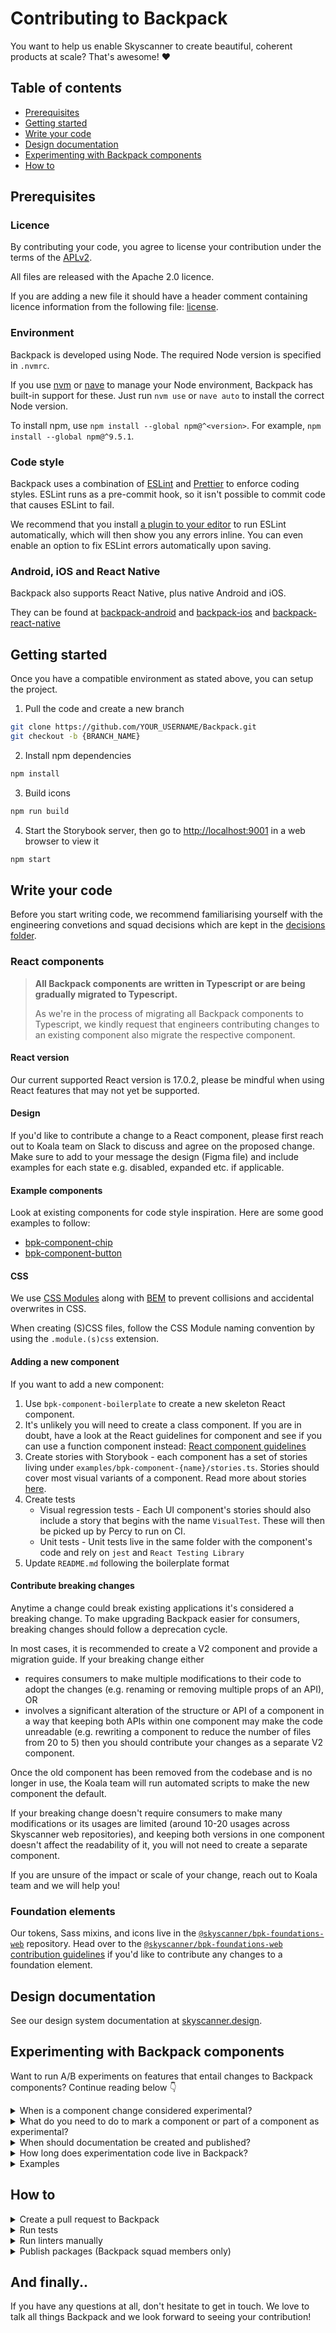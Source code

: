 # Contributing to Backpack

You want to help us enable Skyscanner to create beautiful, coherent products at scale? That's awesome! :heart:

## Table of contents

* [Prerequisites](#prerequisites)
* [Getting started](#getting-started)
* [Write your code](#write-your-code)
* [Design documentation](#design-documentation)
* [Experimenting with Backpack components](#experimental-changes)
* [How to](#how-to)

## Prerequisites

### Licence

By contributing your code, you agree to license your contribution under the terms of the [APLv2](./LICENSE).

All files are released with the Apache 2.0 licence.

If you are adding a new file it should have a header comment containing licence information from the following file: [license](./license.txt).

### Environment

Backpack is developed using Node. The required Node version is specified in `.nvmrc`.


If you use [nvm](https://github.com/creationix/nvm) or [nave](https://github.com/isaacs/nave) to manage your Node environment, Backpack has built-in support for these. Just run `nvm use` or `nave auto` to install the correct Node version.

To install npm, use `npm install --global npm@^<version>`. For example, `npm install --global npm@^9.5.1`.

### Code style

Backpack uses a combination of [ESLint](https://eslint.org) and [Prettier](https://prettier.io) to enforce coding styles. ESLint runs as a pre-commit hook, so it isn't possible to commit code that causes ESLint to fail.

We recommend that you install [a plugin to your editor](https://eslint.org/docs/user-guide/integrations#editors) to run ESLint automatically, which will then show you any errors inline. You can even enable an option to fix ESLint errors automatically upon saving.

### Android, iOS and React Native

Backpack also supports React Native, plus native Android and iOS.

They can be found at [backpack-android](https://github.com/skyscanner/backpack-android) and [backpack-ios](https://github.com/skyscanner/backpack-ios) and [backpack-react-native](https://github.com/skyscanner/backpack-react-native)

## Getting started

Once you have a compatible environment as stated above, you can setup the project.

1. Pull the code and create a new branch

```sh
git clone https://github.com/YOUR_USERNAME/Backpack.git
git checkout -b {BRANCH_NAME}
```

2. Install npm dependencies

```sh
npm install
```

3. Build icons

```sh
npm run build
```

4. Start the Storybook server, then go to [http://localhost:9001](http://localhost:9001) in a web browser to view it

```sh
npm start
```

## Write your code

Before you start writing code, we recommend familiarising yourself with the engineering convetions and squad decisions which are kept in the [decisions folder](/decisions).

### React components

> **All Backpack components are written in Typescript or are being gradually migrated to Typescript.**
>
> As we're in the process of migrating all Backpack components to Typescript, we kindly request that engineers contributing changes to an existing component also migrate the respective component.

#### React version

Our current supported React version is 17.0.2, please be mindful when using React features that may not yet be supported.

#### Design
If you'd like to contribute a change to a React component, please first reach out to Koala team on Slack to discuss and agree on the proposed change. Make sure to add to your message the design (Figma file) and include examples for each state e.g. disabled, expanded etc. if applicable.

#### Example components
Look at existing components for code style inspiration. Here are some good examples to follow:
- [bpk-component-chip](./packages/bpk-component-chip/index.ts)
- [bpk-component-button](./packages/bpk-component-button/src/BpkButtonV2/BpkButton.tsx)

#### CSS

We use [CSS Modules](https://github.com/css-modules/css-modules) along with [BEM](http://getbem.com/) to prevent collisions and accidental overwrites in CSS.

When creating (S)CSS files, follow the CSS Module naming convention by using the `.module.(s)css` extension.

#### Adding a new component

If you want to add a new component:

1. Use `bpk-component-boilerplate` to create a new skeleton React component.
2. It's unlikely you will need to create a class component. If you are in doubt, have a look at the React guidelines for component and see if you can use a function component instead: [React component guidelines](https://react.dev/reference/react/Component)
3. Create stories with Storybook - each component has a set of stories living under `examples/bpk-component-{name}/stories.ts`. Stories should cover most visual variants of a component. Read more about stories [here](https://storybook.js.org/docs/react/writing-stories/introduction).
4. Create tests
    - Visual regression tests - Each UI component's stories should also include a story that begins with the name `VisualTest`. These will then be picked up by Percy to run on CI.
    - Unit tests - Unit tests live in the same folder with the component's code and rely on `jest` and `React Testing Library`
5. Update `README.md` following the boilerplate format

#### Contribute breaking changes

Anytime a change could break existing applications it's considered a breaking change. To make upgrading Backpack easier for consumers, breaking changes should follow a deprecation cycle.

In most cases, it is recommended to create a V2 component and provide a migration guide. If your breaking change either
- requires consumers to make multiple modifications to their code to adopt the changes (e.g. renaming or removing multiple props of an API), OR
- involves a significant alteration of the structure or API of a component in a way that keeping both APIs within one component may make the code unreadable (e.g. rewriting a component to reduce the number of files from 20 to 5)
then you should contribute your changes as a separate V2 component.

Once the old component has been removed from the codebase and is no longer in use, the Koala team will run automated scripts to make the new component the default.

If your breaking change doesn't require consumers to make many modifications or its usages are limited (around 10-20 usages across Skyscanner web repositories), and keeping both versions in one component doesn't affect the readability of it, you will not need to create a separate component.

If you are unsure of the impact or scale of your change, reach out to Koala team and we will help you!

### Foundation elements

Our tokens, Sass mixins, and icons live in the [`@skyscanner/bpk-foundations-web`](https://github.com/Skyscanner/backpack-foundations/tree/main/packages/bpk-foundations-web) repository. Head over to the [`@skyscanner/bpk-foundations-web` contribution guidelines](https://github.com/Skyscanner/backpack-foundations/blob/main/CONTRIBUTING.md) if you'd like to contribute any changes to a foundation element.

## Design documentation

See our design system documentation at [skyscanner.design](https://www.skyscanner.design).

## Experimenting with Backpack components

Want to run A/B experiments on features that entail changes to Backpack components? Continue reading below 👇

<details>
<summary>When is a component change considered experimental?</summary>

If the component or change you want to contribute to Backpack is not stable and it depends on the results of an experiment then it is considered experimental.

</details>

<details>
<summary>What do you need to do to mark a component or part of a component as experimental?</summary>

This will depend on what kind of change you are contributing.

**Patch and minor changes**

For patch and minor changes, you should use JSDoc annotations. JSDoc is a widely used and supported tool in the JavaScript ecosystem that allows developers to document their code. JSDoc comments will be visible in most IDEs.

**Major**

For major changes, you should create a new experimental V2 component. If the experiment is successful, the old component should be deprecated.

The new component should be added in the same folder as the original component, further nested inside a folder which follows the `Bpk{ComponentName}V2` naming. For example, the full path for a new component `BpkButtonV2` should be `packages/bpk-component-button/src/BpkButtonV2/BpkButton.tsx`. The 2 components will then be exported in the `index.(js|ts)` file of `bpk-component-button`.

Any follow-up changes to experimental components will not be considered breaking.
</details>

<details>
<summary>When should documentation be created and published?</summary>

Each Bpk component has a corresponding README file which contains information about the component such as usage examples and API documentation. Our components' full documentation is at [skyscanner.design](https://www.skyscanner.design). New experimental components should have a README file, but don’t need to be published to [skyscanner.design](https://www.skyscanner.design). Make sure the README file reflects the component is experimental! When an experiment has run and is considered successful and so the change is stable, documentation can be published.

For changes to existing components, make sure the API documentation is updated to indicate if something is experimental.

Major changes will often require a migration guide. If an experiment is considered succesful, you should add a migration guide within the docs folder located in the respective component folder.
</details>

<details>
<summary>How long does experimentation code live in Backpack?</summary>

Experimentation code should be cleaned up at most 2 weeks after an experiment has completed. In the case of a successful experiment, annotations should be removed and documentation should be published. In the case of an unsuccessful experiment, the code should be removed altogether.
</details>

<details>
<summary>Examples</summary>

Here’s an end-to-end example on how to add an experimental prop to a Bpk component:

1. Reach out to Koala with the proposed change
2. Contribute code changes. Make sure the API table is updated too!
```typescript
type Props = {
	text: string,
	color: string,
	/**
   * @experimental This prop is experimental and subject to change.
	 * Use with caution.
   */
	sparkles?: boolean
}
const BpkText = ({text, color, sparkles}: Props) => {
    ...
}
```
3. Released by Koala
4. Adopt changes in project
5. Run experiment
    - if experiment is successful, publish documentation (only Koala members) and remove experimental code.
    - if experiment is unsuccessful and further iterations are needed, repeat from step 2. Otherwise, remove experimental code. That’s all!
</details>

## How to

<details>
<summary>Create a pull request to Backpack</summary>

For anything non-trivial, we strongly recommend speaking to somebody from Backpack squad before starting work on a PR. This lets us pass on any advice or knowledge we already have about the work you're proposing. It might even be something we're already working on. After this, follow the steps below.

1. If you are not a Skyscanner employee, [fork the repository](https://github.com/Skyscanner/backpack/fork). If you are a Skyscanner employee, please follow the "Engineering Contribution" guide in the Backpack space in Confluence to get push rights to this repository.
2. Create a new branch.
3. Make your changes.
4. Commit and push your new branch.
5. Submit a [pull request](https://github.com/Skyscanner/backpack/pulls). When submitting a PR ensure you add the correct label to your PR.
    * major, A breaking change (visual or API contract changes)
    * minor, A non-breaking change or a new component
    * patch, A fixed bug or updates to documentation
    * skip-changelog, The change you made should not end up in the release changelog
6. Notify someone in Backpack squad or drop a note in #backpack.

Bear in mind that small, incremental pull requests are likely to be reviewed faster.

</details>

<details>
<summary>Run tests</summary>

`npm test` will pick up any files that end in `-test.js`, so you don't need to do anything to make Jest pick them up.

You can also run the tests in 'watch mode', which means the process will continually run and run tests every time files change. Use `npm run jest:watch` to do this.

There are also visual regression tests, powered by [Percy](https://www.percy.io/).

These visual tests are run on CI. When a PR is raised, a build should be showing on the Percy Backpack dashboard. Head into this build/run and you should be able to view any differences there. Ask a member of the Koala team to approve the changes once you have confirmed it all looks as expected.

Visual regression tests run on all Storybook stories titled _'Visual test'_.

</details>

<details>
<summary>Run linters manually</summary>

* `npm run lint` to lint both JS and SCSS.
* `npm run lint:js` to lint JS.
* `npm run lint:js:fix` to lint and try to automatically fix any errors.
* `npm run lint:scss` to lint SCSS.

</details>

<details>
<summary>Publish packages (Backpack squad members only)</summary>

- Publish the latest draft on the [releases pages](https://github.com/Skyscanner/backpack/releases)
- Ensure CI runs the release workflow successfully
- Once released verify the artifacts are available

</details>

## And finally..

If you have any questions at all, don't hesitate to get in touch. We love to talk all things Backpack and we look forward to seeing your contribution!
